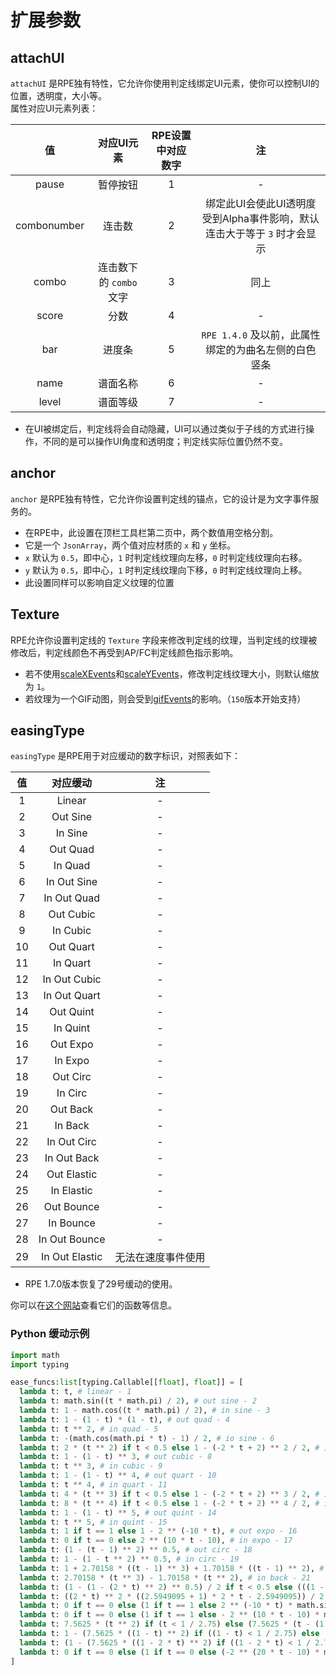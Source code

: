 ﻿# 扩展参数

## attachUI
`attachUI` 是RPE独有特性，它允许你使用判定线绑定UI元素，使你可以控制UI的位置，透明度，大小等。  
属性对应UI元素列表：

|      值      |      对应UI元素      | RPE设置中对应数字 |                      注                      |
|:-----------:|:----------------:|:----------:|:-------------------------------------------:|
|    pause    |       暂停按钮       |     1      |                      -                      |
| combonumber |       连击数        |     2      | 绑定此UI会使此UI透明度受到Alpha事件影响，默认连击大于等于 `3` 时才会显示 |
|    combo    | 连击数下的 `combo` 文字 |     3      |                     同上                      |
|    score    |        分数        |     4      |                      -                      |
|     bar     |       进度条        |     5      |      `RPE 1.4.0` 及以前，此属性绑定的为曲名左侧的白色竖条       |
|    name     |       谱面名称       |     6      |                      -                      |
|    level    |       谱面等级       |     7      |                      -                      |

- 在UI被绑定后，判定线将会自动隐藏，UI可以通过类似于子线的方式进行操作，不同的是可以操作UI角度和透明度；判定线实际位置仍然不变。

## anchor
`anchor` 是RPE独有特性，它允许你设置判定线的锚点，它的设计是为文字事件服务的。 
- 在RPE中，此设置在顶栏工具栏第二页中，两个数值用空格分割。
- 它是一个 `JsonArray`，两个值对应材质的 `x` 和 `y` 坐标。
- `x` 默认为 `0.5`，即中心，`1` 时判定线纹理向左移，`0` 时判定线纹理向右移。
- `y` 默认为 `0.5`，即中心，`1` 时判定线纹理向下移，`0` 时判定线纹理向上移。
- 此设置同样可以影响自定义纹理的位置

## Texture
RPE允许你设置判定线的 `Texture` 字段来修改判定线的纹理，当判定线的纹理被修改后，判定线颜色不再受到AP/FC判定线颜色指示影响。
- 若不使用[scaleXEvents](./extendEvent.md#scalexevents)和[scaleYEvents](./extendEvent.md#scaleyevents)，修改判定线纹理大小，则默认缩放为 `1`。
- 若纹理为一个GIF动图，则会受到[gifEvents](./extendEvent.md#gifevents)的影响。（`150`版本开始支持）

## easingType
`easingType` 是RPE用于对应缓动的数字标识，对照表如下：

| 值  |      对应缓动      |     注     |
|:--:|:--------------:|:---------:|
| 1  |     Linear     |     -     |
| 2  |    Out Sine    |     -     |
| 3  |    In Sine     |     -     |
| 4  |    Out Quad    |     -     |
| 5  |    In Quad     |     -     |
| 6  |  In Out Sine   |     -     |
| 7  |  In Out Quad   |     -     |
| 8  |   Out Cubic    |     -     |
| 9  |    In Cubic    |     -     |
| 10 |   Out Quart    |     -     |
| 11 |    In Quart    |     -     |
| 12 |  In Out Cubic  |     -     |
| 13 |  In Out Quart  |     -     |
| 14 |   Out Quint    |     -     |
| 15 |    In Quint    |     -     |
| 16 |    Out Expo    |     -     |
| 17 |    In Expo     |     -     |
| 18 |    Out Circ    |     -     |
| 19 |    In Circ     |     -     |
| 20 |    Out Back    |     -     |
| 21 |    In Back     |     -     |
| 22 |  In Out Circ   |     -     |
| 23 |  In Out Back   |     -     |
| 24 |  Out Elastic   |     -     |
| 25 |   In Elastic   |     -     |
| 26 |   Out Bounce   |     -     |
| 27 |   In Bounce    |     -     |
| 28 | In Out Bounce  |     -     |
| 29 | In Out Elastic | 无法在速度事件使用 |

- RPE 1.7.0版本恢复了29号缓动的使用。

你可以在[这个网站](https://easings.net/zh-cn)查看它们的函数等信息。

### Python 缓动示例
```python
import math
import typing

ease_funcs:list[typing.Callable[[float], float]] = [
  lambda t: t, # linear - 1
  lambda t: math.sin((t * math.pi) / 2), # out sine - 2
  lambda t: 1 - math.cos((t * math.pi) / 2), # in sine - 3
  lambda t: 1 - (1 - t) * (1 - t), # out quad - 4
  lambda t: t ** 2, # in quad - 5
  lambda t: -(math.cos(math.pi * t) - 1) / 2, # io sine - 6
  lambda t: 2 * (t ** 2) if t < 0.5 else 1 - (-2 * t + 2) ** 2 / 2, # io quad - 7
  lambda t: 1 - (1 - t) ** 3, # out cubic - 8
  lambda t: t ** 3, # in cubic - 9
  lambda t: 1 - (1 - t) ** 4, # out quart - 10
  lambda t: t ** 4, # in quart - 11
  lambda t: 4 * (t ** 3) if t < 0.5 else 1 - (-2 * t + 2) ** 3 / 2, # io cubic - 12
  lambda t: 8 * (t ** 4) if t < 0.5 else 1 - (-2 * t + 2) ** 4 / 2, # io quart - 13
  lambda t: 1 - (1 - t) ** 5, # out quint - 14
  lambda t: t ** 5, # in quint - 15
  lambda t: 1 if t == 1 else 1 - 2 ** (-10 * t), # out expo - 16
  lambda t: 0 if t == 0 else 2 ** (10 * t - 10), # in expo - 17
  lambda t: (1 - (t - 1) ** 2) ** 0.5, # out circ - 18
  lambda t: 1 - (1 - t ** 2) ** 0.5, # in circ - 19
  lambda t: 1 + 2.70158 * ((t - 1) ** 3) + 1.70158 * ((t - 1) ** 2), # out back - 20
  lambda t: 2.70158 * (t ** 3) - 1.70158 * (t ** 2), # in back - 21
  lambda t: (1 - (1 - (2 * t) ** 2) ** 0.5) / 2 if t < 0.5 else (((1 - (-2 * t + 2) ** 2) ** 0.5) + 1) / 2, # io circ - 22
  lambda t: ((2 * t) ** 2 * ((2.5949095 + 1) * 2 * t - 2.5949095)) / 2 if t < 0.5 else ((2 * t - 2) ** 2 * ((2.5949095 + 1) * (t * 2 - 2) + 2.5949095) + 2) / 2, # io back - 23
  lambda t: 0 if t == 0 else (1 if t == 1 else 2 ** (-10 * t) * math.sin((t * 10 - 0.75) * (2 * math.pi / 3)) + 1), # out elastic - 24
  lambda t: 0 if t == 0 else (1 if t == 1 else - 2 ** (10 * t - 10) * math.sin((t * 10 - 10.75) * (2 * math.pi / 3))), # in elastic - 25
  lambda t: 7.5625 * (t ** 2) if (t < 1 / 2.75) else (7.5625 * (t - (1.5 / 2.75)) * (t - (1.5 / 2.75)) + 0.75 if (t < 2 / 2.75) else (7.5625 * (t - (2.25 / 2.75)) * (t - (2.25 / 2.75)) + 0.9375 if (t < 2.5 / 2.75) else (7.5625 * (t - (2.625 / 2.75)) * (t - (2.625 / 2.75)) + 0.984375))), # out bounce - 26
  lambda t: 1 - (7.5625 * ((1 - t) ** 2) if ((1 - t) < 1 / 2.75) else (7.5625 * ((1 - t) - (1.5 / 2.75)) * ((1 - t) - (1.5 / 2.75)) + 0.75 if ((1 - t) < 2 / 2.75) else (7.5625 * ((1 - t) - (2.25 / 2.75)) * ((1 - t) - (2.25 / 2.75)) + 0.9375 if ((1 - t) < 2.5 / 2.75) else (7.5625 * ((1 - t) - (2.625 / 2.75)) * ((1 - t) - (2.625 / 2.75)) + 0.984375)))), # in bounce - 27
  lambda t: (1 - (7.5625 * ((1 - 2 * t) ** 2) if ((1 - 2 * t) < 1 / 2.75) else (7.5625 * ((1 - 2 * t) - (1.5 / 2.75)) * ((1 - 2 * t) - (1.5 / 2.75)) + 0.75 if ((1 - 2 * t) < 2 / 2.75) else (7.5625 * ((1 - 2 * t) - (2.25 / 2.75)) * ((1 - 2 * t) - (2.25 / 2.75)) + 0.9375 if ((1 - 2 * t) < 2.5 / 2.75) else (7.5625 * ((1 - 2 * t) - (2.625 / 2.75)) * ((1 - 2 * t) - (2.625 / 2.75)) + 0.984375))))) / 2 if t < 0.5 else (1 +(7.5625 * ((2 * t - 1) ** 2) if ((2 * t - 1) < 1 / 2.75) else (7.5625 * ((2 * t - 1) - (1.5 / 2.75)) * ((2 * t - 1) - (1.5 / 2.75)) + 0.75 if ((2 * t - 1) < 2 / 2.75) else (7.5625 * ((2 * t - 1) - (2.25 / 2.75)) * ((2 * t - 1) - (2.25 / 2.75)) + 0.9375 if ((2 * t - 1) < 2.5 / 2.75) else (7.5625 * ((2 * t - 1) - (2.625 / 2.75)) * ((2 * t - 1) - (2.625 / 2.75)) + 0.984375))))) / 2, # io bounce - 28
  lambda t: 0 if t == 0 else (1 if t == 0 else (-2 ** (20 * t - 10) * math.sin((20 * t - 11.125) * ((2 * math.pi) / 4.5))) / 2 if t < 0.5 else (2 ** (-20 * t + 10) * math.sin((20 * t - 11.125) * ((2 * math.pi) / 4.5))) / 2 + 1) # io elastic - 29
]
```